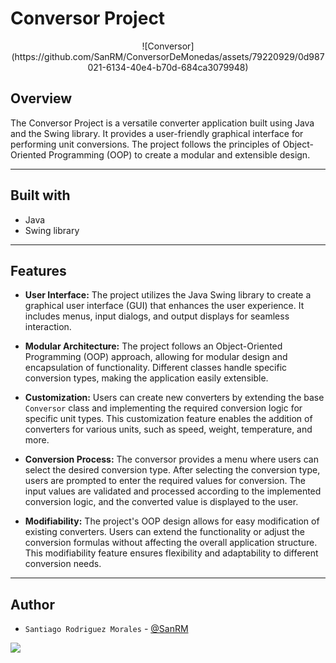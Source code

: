 # Conversor Project

<p align="center">
  ![Conversor](https://github.com/SanRM/ConversorDeMonedas/assets/79220929/0d987021-6134-40e4-b70d-684ca3079948)
</p>

## Overview

The Conversor Project is a versatile converter application built using Java and the Swing library. It provides a user-friendly graphical interface for performing unit conversions. The project follows the principles of Object-Oriented Programming (OOP) to create a modular and extensible design.

***

## Built with

- Java
- Swing library

***

## Features

- **User Interface:** The project utilizes the Java Swing library to create a graphical user interface (GUI) that enhances the user experience. It includes menus, input dialogs, and output displays for seamless interaction.

- **Modular Architecture:** The project follows an Object-Oriented Programming (OOP) approach, allowing for modular design and encapsulation of functionality. Different classes handle specific conversion types, making the application easily extensible.

- **Customization:** Users can create new converters by extending the base `Conversor` class and implementing the required conversion logic for specific unit types. This customization feature enables the addition of converters for various units, such as speed, weight, temperature, and more.

- **Conversion Process:** The conversor provides a menu where users can select the desired conversion type. After selecting the conversion type, users are prompted to enter the required values for conversion. The input values are validated and processed according to the implemented conversion logic, and the converted value is displayed to the user.

- **Modifiability:** The project's OOP design allows for easy modification of existing converters. Users can extend the functionality or adjust the conversion formulas without affecting the overall application structure. This modifiability feature ensures flexibility and adaptability to different conversion needs.

***

## Author 

- `Santiago Rodriguez Morales` - [@SanRM](https://github.com/SanRM)

<a href="https://www.linkedin.com/in/santiago-rodr%C3%ADguez-morales-0701161b1">
  <img src="https://img.shields.io/badge/LinkedIn-0077B5?style=for-the-badge&logo=linkedin&logoColor=white">
</a> 
